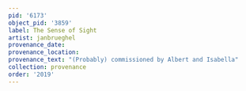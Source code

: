 ```yaml
---
pid: '6173'
object_pid: '3859'
label: The Sense of Sight
artist: janbrueghel
provenance_date:
provenance_location:
provenance_text: "(Probably) commissioned by Albert and Isabella"
collection: provenance
order: '2019'
---
```

